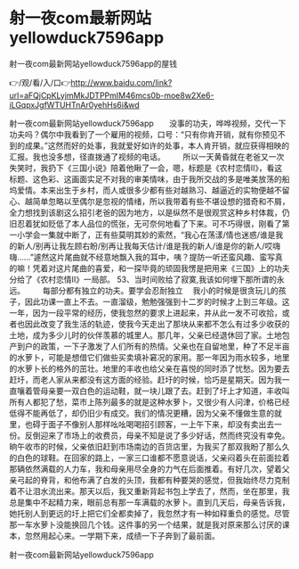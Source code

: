 # 射一夜com最新网站yellowduck7596app
射一夜com最新网站yellowduck7596app的屋钱

👉/观/看/入/口👉http://www.baidu.com/link?url=aFQjCpKLyjmMkJDTPPmIM46mcs0b-moe8w2Xe6-iLGqpxJgfWTUHTnAr0yehHs6i&wd

射一夜com最新网站yellowduck7596app　　没事的功夫，哗哗视频，交代一下功夫吗？偶尔中我看到了一个雇用的视频，口号：“只有你肯开销，就有你预见不到的成果。”这然而好的处事，我就爱好如许的处事，本人肯开销，就应获得相映的汇报。我也没多想，径直拨通了视频的电话。
　　所以一天黄昏就在老爸又一次失笑时，我扔下《三国小说》陪着他瞅了一会，嗯，标题是《农村恋情II》，看这标题、这色彩、这画面实足不对我的审美情味，由于我所交战的多是唯美放荡的船坞爱情。本来出生于乡村，而人或很多少都有些对越熟习、越逼近的实物便越不留心、越简单忽略以至偶尔是忽视的情绪，所以我带着有些不堪设想的猎奇和不屑，全力想找到该剧这么招引老爸的因为地方，以是纵然不是很观赏这种乡村体裁，仍旧忍着犹如贬低了本人品位的慌张，无可奈何地看了下来。可不巧得很，刚看了第一小学会一集就中断了，正有些莫明其妙的索然，“我心在荡漾/情也迷惑/谁是我的新人/别再让我左顾右盼/别再让我每天估计/谁是我的新人/谁是你的新人/哎嗨嗨……”遽然这片尾曲就不经意地飘入我的耳中，咦？提防一听还蛮风趣、蛮写真的嘛！凭着对这片尾曲的喜爱，和一探毕竟的顽固我愣是把用来《三国》上的功夫分给了《农村恋情II》一局部。
	53、当时间败给了寂寞,我该如何埋下那所谓的永远。
　　每部分都有独立的功夫。要学会忍耐独立
　我小的时候是很贪玩儿的孩子，因此功课一直上不去。一直溜级，勉勉强强到十二岁的时候才上到三年级。这一年，因为一段平常的经历，使我忽然的要求上进起来，并从此一发不可收拾，或者也因此改变了我生活的轨迹，使我今天走出了那块从来都不怎么有过多少收获的土地，成为多少儿时的伙伴羡慕的城里人。那几年，父亲已经退休回了家。土地包产到户的政策，一下子激发了人们所有的热情。父亲也在自留地里，种了不足半亩的水萝卜，可能是想借它们做些买卖填补窘况的家用。那一年因为雨水较多，地里的水萝卜长的格外的茁壮。地里的丰收也给父亲在喜悦的同时添了忧愁。因为要去赶圩，而老人家从来都没有这方面的经验。赶圩的时候，恰巧是星期天。因为我一直嚷着管母亲要一双白色的运动鞋，就一块儿跟了去。赶到了圩上才知道，丰收叫所有人都犯了愁，菜市上陈列最多的就是这种水萝卜，又很少有人问津，价格已经低得不能再低了，却仍旧少有成交。我们的情况更糟，因为父亲不懂做生意的就里，也碍于面子不像别人那样吆吆喝喝招引顾客，一上午下来，却没有卖出去一份。反倒迎来了市场上的收费员，母亲不知是说了多少好话，然而终究没有幸免。晌午收市的时候，父亲依旧赶到市场南边的百货店里，为我买了那双我盼了那么久的白色的球鞋。在回家的路上，一家三口谁都不愿意说话，父亲闷着头在前面拉着那辆依然满载的人力车，我和母亲用尽全身的力气在后面推着。有好几次，望着父亲弓起的脊背，和他布满了白发的头顶，我都有种要哭的感觉，但我始终尽力克制着不让泪水流出来。那天以后，我又重新背起书包上学去了，然而，坐在那里，我总是集中不起精力来，眼前总有那一车满载的水萝卜。直到几天后，母亲告诉我，她托别人到更远的圩上把它们全都卖掉了，我忽然才有一种如释重负的感觉。尽管那一车水萝卜没能换回几个钱。这件事的另一个结果，就是我对原来那么讨厌的课本，忽然用起心来。一学期下来，成绩一下子奔到了最前面。

射一夜com最新网站yellowduck7596app
